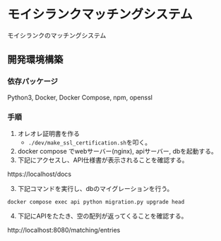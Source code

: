 # モイシランクマッチングシステム

モイシランクのマッチングシステム

## 開発環境構築

### 依存パッケージ

Python3, Docker, Docker Compose, npm, openssl

### 手順

1. オレオレ証明書を作る
   - `./dev/make_ssl_certification.sh`を叩く。
1. docker compose でwebサーバー(nginx), apiサーバー, dbを起動する。
2. 下記にアクセスし、API仕様書が表示されることを確認する。

https://localhost/docs

3. 下記コマンドを実行し、dbのマイグレーションを行う。

`docker compose exec api python migration.py upgrade head`

4. 下記にAPIをたたき、空の配列が返ってくることを確認する。

http://localhost:8080/matching/entries
